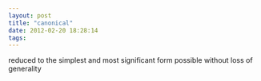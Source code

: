```yaml
---
layout: post
title: "canonical"
date: 2012-02-20 18:28:14
tags: 
---
```


</p>
reduced to the simplest and most significant form possible without loss of generality<p>
